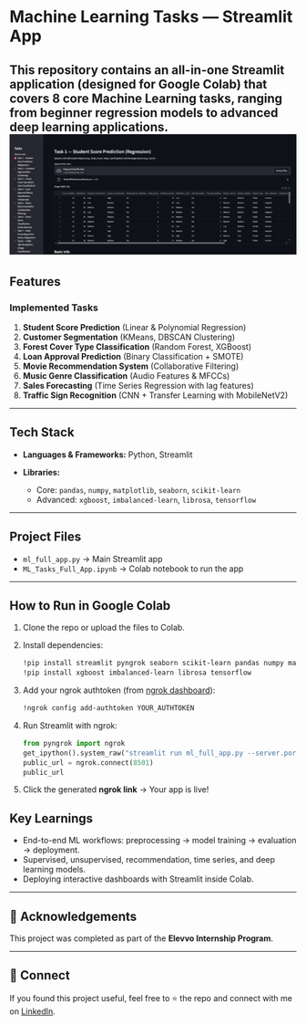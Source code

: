 
#  Machine Learning Tasks — Streamlit App

This repository contains an **all-in-one Streamlit application** (designed for Google Colab) that covers **8 core Machine Learning tasks**, ranging from beginner regression models to advanced deep learning applications.
![Home Page](1.png)
---

## Features

###  Implemented Tasks

1. **Student Score Prediction** (Linear & Polynomial Regression)
2. **Customer Segmentation** (KMeans, DBSCAN Clustering)
3. **Forest Cover Type Classification** (Random Forest, XGBoost)
4. **Loan Approval Prediction** (Binary Classification + SMOTE)
5. **Movie Recommendation System** (Collaborative Filtering)
6. **Music Genre Classification** (Audio Features & MFCCs)
7. **Sales Forecasting** (Time Series Regression with lag features)
8. **Traffic Sign Recognition** (CNN + Transfer Learning with MobileNetV2)

---

##  Tech Stack

* **Languages & Frameworks:** Python, Streamlit
* **Libraries:**

  * Core: `pandas`, `numpy`, `matplotlib`, `seaborn`, `scikit-learn`
  * Advanced: `xgboost`, `imbalanced-learn`, `librosa`, `tensorflow`

---

##  Project Files

* `ml_full_app.py` → Main Streamlit app
* `ML_Tasks_Full_App.ipynb` → Colab notebook to run the app

---

##  How to Run in Google Colab

1. Clone the repo or upload the files to Colab.
2. Install dependencies:

   ```bash
   !pip install streamlit pyngrok seaborn scikit-learn pandas numpy matplotlib
   !pip install xgboost imbalanced-learn librosa tensorflow
   ```
3. Add your ngrok authtoken (from [ngrok dashboard](https://dashboard.ngrok.com/get-started/your-authtoken)):

   ```bash
   !ngrok config add-authtoken YOUR_AUTHTOKEN
   ```
4. Run Streamlit with ngrok:

   ```python
   from pyngrok import ngrok
   get_ipython().system_raw("streamlit run ml_full_app.py --server.port 8501 &")
   public_url = ngrok.connect(8501)
   public_url
   ```
5. Click the generated **ngrok link** → Your app is live! 



##  Key Learnings

* End-to-end ML workflows: preprocessing → model training → evaluation → deployment.
* Supervised, unsupervised, recommendation, time series, and deep learning models.
* Deploying interactive dashboards with Streamlit inside Colab.

---

## 🙌 Acknowledgements

This project was completed as part of the **Elevvo Internship Program**.

---

## 🔗 Connect

If you found this project useful, feel free to ⭐ the repo and connect with me on [LinkedIn](www.linkedin.com/in/eman-shahid-data-scientist-5639b9287).


